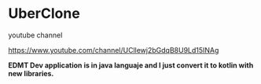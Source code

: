# UberClone
youtube channel

https://www.youtube.com/channel/UCllewj2bGdqB8U9Ld15INAg

**EDMT Dev application is in java languaje and I just convert it to kotlin with new libraries.**

